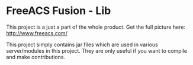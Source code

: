 FreeACS Fusion - Lib
====================
This project is a just a part of the whole product. Get the full picture here: 
http://www.freeacs.com/

This project simply contains jar files which are used in various server/modules
in this project. They are only useful if you want to compile and make
contributions.